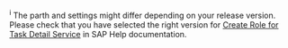 <sup>i</sup> The parth and settings might differ depending on your release version. Please check that you have selected the right version for [Create Role for Task Detail Service](https://help.sap.com/docs/SAP_S4HANA_ON-PREMISE/0f18dddf28764f5b807ecd80549044cc/fef6f08bd6f248f6a0c9d643b281709d.html?version=2021.002) in SAP Help documentation.